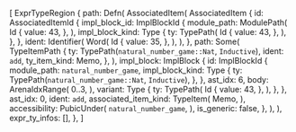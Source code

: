 [
    ExprTypeRegion {
        path: Defn(
            AssociatedItem(
                AssociatedItem {
                    id: AssociatedItemId {
                        impl_block_id: ImplBlockId {
                            module_path: ModulePath(
                                Id {
                                    value: 43,
                                },
                            ),
                            impl_block_kind: Type {
                                ty: TypePath(
                                    Id {
                                        value: 43,
                                    },
                                ),
                            },
                        },
                        ident: Identifier(
                            Word(
                                Id {
                                    value: 35,
                                },
                            ),
                        ),
                    },
                    path: Some(
                        TypeItemPath {
                            ty: TypePath(`natural_number_game::Nat`, `Inductive`),
                            ident: `add`,
                            ty_item_kind: Memo,
                        },
                    ),
                    impl_block: ImplBlock {
                        id: ImplBlockId {
                            module_path: `natural_number_game`,
                            impl_block_kind: Type {
                                ty: TypePath(`natural_number_game::Nat`, `Inductive`),
                            },
                        },
                        ast_idx: 6,
                        body: ArenaIdxRange(
                            0..3,
                        ),
                        variant: Type {
                            ty: TypePath(
                                Id {
                                    value: 43,
                                },
                            ),
                        },
                    },
                    ast_idx: 0,
                    ident: `add`,
                    associated_item_kind: TypeItem(
                        Memo,
                    ),
                    accessibility: PubicUnder(
                        `natural_number_game`,
                    ),
                    is_generic: false,
                },
            ),
        ),
        expr_ty_infos: [],
    },
]